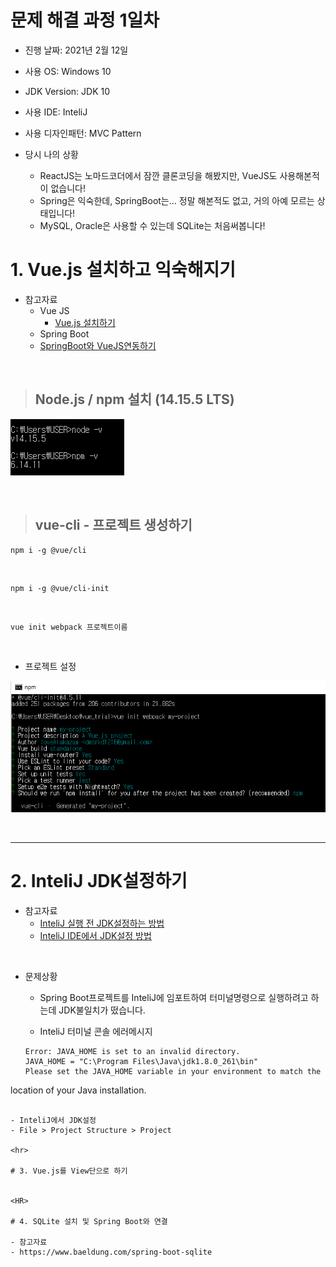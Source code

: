 # 문제 해결 과정 1일차

- 진행 날짜: 2021년 2월 12일
- 사용 OS: Windows 10
- JDK Version: JDK 10
- 사용 IDE: InteliJ
- 사용 디자인패턴: MVC Pattern


- 당시 나의 상황
  - ReactJS는 노마드코더에서 잠깐 클론코딩을 해봤지만, VueJS도 사용해본적이 없습니다!
  - Spring은 익숙한데, SpringBoot는... 정말 해본적도 없고, 거의 아예 모르는 상태입니다!
  - MySQL, Oracle은 사용할 수 있는데 SQLite는 처음써봅니다!

# 1. Vue.js 설치하고 익숙해지기


- 참고자료
  - Vue JS
    - [Vue.js 설치하기](https://www.vuemastery.com/courses/real-world-vue-js/vue-cli/)
  - Spring Boot
  - [SpringBoot와 VueJS연동하기](https://amanokaze.github.io/blog/Vuejs-Setting-with-SB/)


<br>

> ## Node.js / npm 설치 (14.15.5 LTS)

![](./imgs/node_install.PNG)

<br>

> ## vue-cli - 프로젝트 생성하기


```
npm i -g @vue/cli
```

<BR>

```
npm i -g @vue/cli-init
```

<br>

```
vue init webpack 프로젝트이름
```

<BR>

- 프로젝트 설정

![](./imgs/프로젝트만들기.PNG)

<br>

<hr>

# 2. InteliJ JDK설정하기
- 참고자료
  - [InteliJ 실행 전 JDK설정하는 방법](https://atoz-develop.tistory.com/entry/JAVA-%EA%B0%9C%EB%B0%9C-%ED%99%98%EA%B2%BD-%EA%B5%AC%EC%B6%95-JDK-11-IntelliJ-%EC%84%A4%EC%B9%98-%EB%B0%8F-%EA%B8%B0%EB%B3%B8-%ED%99%98%EA%B2%BD-%EC%84%A4%EC%A0%95)
  - [InteliJ IDE에서 JDK설정 방법](https://moonscode.tistory.com/102)

<BR>

- 문제상황
  - Spring Boot프로젝트를 InteliJ에 임포트하여 터미널명령으로 실행하려고 하는데 JDK불일치가 떴습니다.

  - InteliJ 터미널 콘솔 에러메시지
  ```
  Error: JAVA_HOME is set to an invalid directory.
  JAVA_HOME = "C:\Program Files\Java\jdk1.8.0_261\bin"
  Please set the JAVA_HOME variable in your environment to match the
location of your Java installation.
  ```

- InteliJ에서 JDK설정
  - File > Project Structure > Project

<hr>

# 3. Vue.js를 View단으로 하기


<HR>

# 4. SQLite 설치 및 Spring Boot와 연결

- 참고자료
  - https://www.baeldung.com/spring-boot-sqlite
